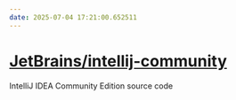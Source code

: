 ```yaml
---
date: 2025-07-04 17:21:00.652511
---
```


# [JetBrains/intellij-community](https://github.com/JetBrains/intellij-community)

IntelliJ IDEA Community Edition source code